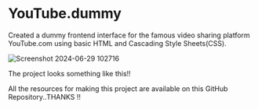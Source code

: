# YouTube.dummy
Created a dummy frontend interface for the famous video sharing platform YouTube.com using basic HTML and Cascading Style Sheets(CSS).



![Screenshot 2024-06-29 102716](https://github.com/K37VIN/YouTube.dummy/assets/106994784/993fbf97-03b9-49d0-bb86-4a09f7b03cbe)

The project looks something like this!!

All the resources for making this project are available on this GitHub Repository..THANKS !!
